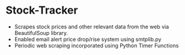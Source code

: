 # Stock-Tracker
- Scrapes stock prices and other relevant data from the web via BeautifulSoup library.
- Enabled email alert price drop/rise system using smtplib.py
- Periodic web scraping incorporated using Python Timer Functions
